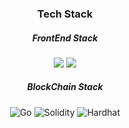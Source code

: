 <h3 align="center">Tech Stack</h3>
<div align="center">
 <h5>FrontEnd Stack</h5>
 <img src="https://img.shields.io/badge/JAVASCRIPT-%23323330.svg?style=for-the-badge&logo=javascript&logoColor=%23F7DF1E" />
 <img src="https://img.shields.io/badge/REACT-%2320232a.svg?style=for-the-badge&logo=react&logoColor=%2361DAFB" />
</div>

<div align="center">
 <h5>BlockChain Stack</h5>
 <img src="https://img.shields.io/badge/Go-00ADD8?style=for-the-badge&logo=go&logoColor=white" alt="Go">
 <img src="https://img.shields.io/badge/Solidity-%23363636.svg?style=for-the-badge&logo=solidity&logoColor=white" alt="Solidity">
 <img src="https://img.shields.io/badge/Hardhat-FE7A16?style=for-the-badge&logo=hardhat&logoColor=white" alt="Hardhat">
</div>
